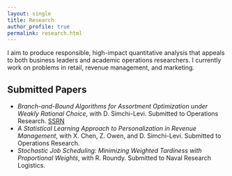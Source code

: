```yaml
---
layout: single
title: Research
author_profile: true
permalink: research.html
---
```


I aim to produce responsible, high-impact quantitative analysis that appeals to both business leaders and
academic operations researchers. I currently work on problems in retail, revenue management, and marketing.

## Submitted Papers

* _Branch-and-Bound Algorithms for Assortment Optimization under Weakly Rational Choice_, with D. Simchi-Levi. 
Submitted to Operations Research. [SSRN](https://papers.ssrn.com/sol3/papers.cfm?abstract_id=2828913)
* _A Statistical Learning Approach to Personalization in Revenue Management_, with X. Chen, Z. Owen, and D. Simchi-Levi. 
Submitted to Operations Research.
* _Stochastic Job Scheduling: Minimizing Weighted Tardiness with Proportional Weights_, with R. Roundy. 
Submitted to Naval Research Logistics.
